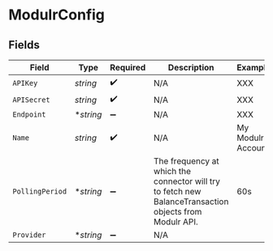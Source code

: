 # ModulrConfig


## Fields

| Field                                                                                                   | Type                                                                                                    | Required                                                                                                | Description                                                                                             | Example                                                                                                 |
| ------------------------------------------------------------------------------------------------------- | ------------------------------------------------------------------------------------------------------- | ------------------------------------------------------------------------------------------------------- | ------------------------------------------------------------------------------------------------------- | ------------------------------------------------------------------------------------------------------- |
| `APIKey`                                                                                                | *string*                                                                                                | :heavy_check_mark:                                                                                      | N/A                                                                                                     | XXX                                                                                                     |
| `APISecret`                                                                                             | *string*                                                                                                | :heavy_check_mark:                                                                                      | N/A                                                                                                     | XXX                                                                                                     |
| `Endpoint`                                                                                              | **string*                                                                                               | :heavy_minus_sign:                                                                                      | N/A                                                                                                     | XXX                                                                                                     |
| `Name`                                                                                                  | *string*                                                                                                | :heavy_check_mark:                                                                                      | N/A                                                                                                     | My Modulr Account                                                                                       |
| `PollingPeriod`                                                                                         | **string*                                                                                               | :heavy_minus_sign:                                                                                      | The frequency at which the connector will try to fetch new BalanceTransaction objects from Modulr API.<br/> | 60s                                                                                                     |
| `Provider`                                                                                              | **string*                                                                                               | :heavy_minus_sign:                                                                                      | N/A                                                                                                     |                                                                                                         |